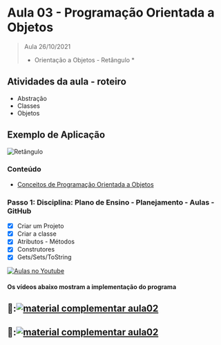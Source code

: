 # Aula 03 - Programação Orientada a Objetos

> Aula 26/10/2021
> 
>  * Orientação a Objetos - Retângulo *

## Atividades da aula - roteiro
- Abstração
- Classes
- Objetos

## Exemplo de Aplicação 
![Retângulo](https://user-images.githubusercontent.com/81576640/137818712-835fbf98-3218-42c7-a4d8-6f81a83bd963.png)


### Conteúdo
- [Conceitos de Programação Orientada a Objetos](Conteudo_POO.pdf)


### Passo 1: Disciplina: Plano de Ensino - Planejamento - Aulas - GitHub
- [x]  Criar um Projeto
- [x]  Criar a classe 
- [x]  Atributos - Métodos
- [x]  Construtores
- [x]  Gets/Sets/ToString

[![Aulas no Youtube](https://github.com/marcoswagner-commits/gestao_obras_aula_daw/blob/cb3e2ea9547f9ddc831277f07919c3e78451eb92/yt-icon.png)](https://www.youtube.com/channel/UCfO-aJxKLqau0TnL0AfNAvA)

####  Os vídeos abaixo mostram a implementação do programa

🥇:[![material complementar aula02]()](https://www.youtube.com/watch?v=kwyntQNaGn0)
-
🥈:[![material complementar aula02]()](https://www.youtube.com/watch?v=qThJM6UPSqE)
-


